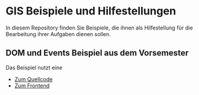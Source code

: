 # GIS Beispiele und Hilfestellungen

In diesem Repository finden Sie Beispiele, die ihnen als Hilfestellung für die Bearbeitung ihrer Aufgaben dienen sollen.

## DOM und Events Beispiel aus dem Vorsemester

Das Beispiel nutzt eine

* [Zum Quellcode](https://github.com/PhilippOesch/GIS_Beispiele_und_Hilfestellungen_SoSe2022/tree/main/DOM_Events_Beispiel_Vorsemester)
* [Zum Frontend](https://philippoesch.github.io/GIS_Beispiele_und_Hilfestellungen_SoSe2022/DOM_Events_Beispiel_Vorsemester/)